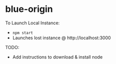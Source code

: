 # blue-origin

To Launch Local Instance:
  - `npm start`
  - Launches lost instance @ http://localhost:3000

TODO:
 - Add instructions to download & install node
